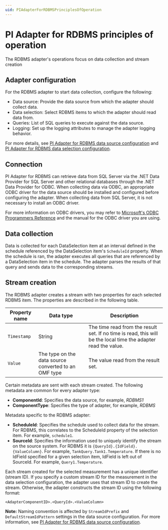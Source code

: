 ```yaml
---
uid: PIAdapterForRDBMSPrinciplesOfOperation
---
```


# PI Adapter for RDBMS principles of operation

The RDBMS adapter's operations focus on data collection and stream creation

## Adapter configuration

For the RDBMS adapter to start data collection, configure the following:

- Data source: Provide the data source from which the adapter should collect data.
- Data selection: Select RDBMS items to which the adapter should read data from.
- Queries: List of SQL queries to execute against the data source.
- Logging: Set up the logging attributes to manage the adapter logging behavior.

For more details, see [PI Adapter for RDBMS data source configuration](xref:PIAdapterForRDBMSDataSourceConfiguration) and [PI Adapter for RDBMS data selection configuration](xref:PIAdapterForRDBMSDataSelectionConfiguration).

## Connection

PI Adapter for RDBMS can retrieve data from SQL Server via the .NET Data Provider for SQL Server and other relational databases through the .NET Data Provider for ODBC. When collecting data via ODBC, an appropriate ODBC driver for the data source should be installed and configured before configuring the adapter. When collecting data from SQL Server, it is not necessary to install an ODBC driver.

For more information on ODBC drivers, you may refer to [Microsoft's ODBC Programmers Reference](https://docs.microsoft.com/en-us/sql/odbc/reference/odbc-programmer-s-reference?view=sql-server-2017) and the manual for the ODBC driver you are using.

## Data collection

Data is collected for each DataSelection item at an interval defined in the schedule referenced by the DataSelection item's `ScheduleId` property. When the schedule is ran, the adapter executes all queries that are referenced by a DataSelection item in the schedule. The adapter parses the results of that query and sends data to the corresponding streams.

## Stream creation

The RDBMS adapter creates a stream with two properties for each selected RDBMS item. The properties are described in the following table.

| Property name | Data type | Description |
|---------------|-----------|-------------|
| `Timestamp`   | String    | The time read from the result set. If no time is read, this will be the local time the adapter read the value. |
| `Value`       | The type on the data source converted to an OMF type | The value read from the result set. |

Certain metadata are sent with each stream created. The following metadata are common for every adapter type:

- **ComponentId**: Specifies the data source, for example, _RDBMS1_
- **ComponentType**: Specifies the type of adapter, for example, _RDBMS_

Metadata specific to the RDBMS adapter:

- **ScheduleId**: Specifies the schedule used to collect data for the stream. For RDBMS, this correlates to the ScheduleId property of the selection item. For example, `schedule1`.
- **SourceId**: Specifies the information used to uniquely identify the stream on the source system. For RDBMS it is `{QueryId}.{IdField}.{ValueColumn}`. For example, `TankQuery.Tank1.Temperature`. If there is no IdField specified for a given selection item, IdField is left out of SourceId. For example, `Query1.Temperature`.

Each stream created for the selected measurement has a unique identifier (stream ID). If you specify a custom stream ID for the measurement in the data selection configuration, the adapter uses that stream ID to create the stream. Otherwise, the adapter constructs the stream ID using the following format:

```code
<AdapterComponentID>.<QueryId>.<ValueColumn>
```

**Note:** Naming convention is affected by `StreamIdPrefix` and `DefaultStreamIdPattern` settings in the data source configuration. For more information, see [PI Adapter for RDBMS data source configuration](xref:PIAdapterForRDBMSDataSourceConfiguration).
